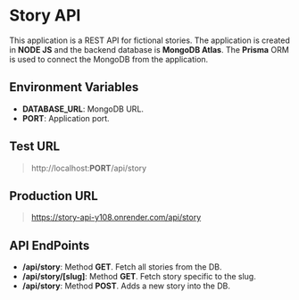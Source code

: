 # Story API

This application is a REST API for fictional stories. The application is created in **NODE JS** and the backend database is **MongoDB Atlas**. The **Prisma** ORM is used to connect the MongoDB from the application.

## Environment Variables

-   **DATABASE_URL**: MongoDB URL.
-   **PORT**: Application port.

## Test URL

> http://localhost:**PORT**/api/story

## Production URL

> https://story-api-y108.onrender.com/api/story

## API EndPoints

-   **/api/story**: Method **GET**. Fetch all stories from the DB.
-   **/api/story/[slug]**: Method **GET**. Fetch story specific to the slug.
-   **/api/story**: Method **POST**. Adds a new story into the DB.
